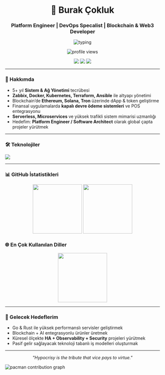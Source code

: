 <!-- 1️⃣ BAŞLIK & KISA TANIM -->
<h1 align="center">🚀 Burak Çokluk</h1>
<h3 align="center">Platform Engineer | DevOps Specalist | Blockchain & Web3 Developer</h3>

<!-- 2️⃣ TYPING BANNER -->
<p align="center">
  <img src="https://readme-typing-svg.herokuapp.com?font=Fira+Code&pause=1000&color=0AFFEF&center=true&vCenter=true&width=800&lines=Scalable+Infra+%26+DevOps+Expert;Blockchain+%2B+AI+Product+Builder;High+Availability+%7C+Security+%7C+Automation;From+Idea+to+MVP+to+Production" alt="typing" />
</p>

<!-- ZİYARETÇİ SAYACI -->
<p align="center">
  <img src="https://komarev.com/ghpvc/?username=BurakCokluk&label=Profile%20Views&color=0AFFEF&style=flat" alt="profile views" />
</p>

<!-- 3️⃣ ROZETLER & BAĞLANTILAR -->
<p align="center">
  <a href="https://www.linkedin.com/in/burakcokluk/"><img src="https://img.shields.io/badge/LinkedIn-0A66C2?style=for-the-badge&logo=linkedin&logoColor=white" /></a>
  <a href="mailto:burak@example.com"><img src="https://img.shields.io/badge/Email-D14836?style=for-the-badge&logo=gmail&logoColor=white" /></a>
  <a href="https://github.com/BurakCokluk"><img src="https://img.shields.io/badge/GitHub-181717?style=for-the-badge&logo=github&logoColor=white" /></a>
</p>

---

<!-- 4️⃣ HAKKIMDA -->
### 🧭 Hakkımda
- 5+ yıl **Sistem & Ağ Yönetimi** tecrübesi  
- **Zabbix, Docker, Kubernetes, Terraform, Ansible** ile altyapı yönetimi  
- Blockchain’de **Ethereum, Solana, Tron** üzerinde dApp & token geliştirme  
- Finansal uygulamalarda **kapalı devre ödeme sistemleri** ve POS entegrasyonu  
- **Serverless, Microservices** ve yüksek trafikli sistem mimarisi uzmanlığı  
- Hedefim: **Platform Engineer / Software Architect** olarak global çapta projeler yürütmek

---

<!-- 5️⃣ TEKNOLOJİ YIĞINI (İKON SETİ) -->
### 🛠️ Teknolojiler
<p>
  <img src="https://skillicons.dev/icons?i=python,azure,kubernetes,docker,terraform,ansible,aws,gcp,python,go,rust,solidity,nodejs,react,swift,postgresql,mysql,redis,prometheus,grafana,kibana" />
</p>

---

<!-- 6️⃣ ÖNE ÇIKAN PROJELER -->
<!--### 📌 Öne Çıkan Projeler SOLDAKİ İŞARETLERİ KALDIRINCA BİLGİLERİ GÖSTERİR...!!!
#### [MelonBorsa](https://github.com/BurakCokluk/MelonBorsa)
Kripto para ticaret platformu – Canlı grafik analizleri, AI özetleri, hızlı emir terminali.

#### [ControlMade](https://github.com/BurakCokluk/ControlMade)
Day trade için AI destekli analiz & sinyal sistemi – Çoklu parite desteği, backtest.

#### [$MYM Token](https://github.com/BurakCokluk/MYM-Token)
Topluluk merkezli meme token – Staking, aşamalı lansman, güvenlik odaklı tokenomics.

#### [Hatırlatan El](https://github.com/BurakCokluk/HatirlatanEl)
Yaşlılara yönelik sağlık asistanı – İlaç/randevu hatırlatıcı, basit UX, yaşlı dostu arayüz.

--->

<!-- 7️⃣ GITHUB İSTATİSTİKLERİ & EN ÇOK KULLANILAN DİLLER -->
### 📊 GitHub İstatistikleri
<p align="center">
  <img src="https://github-readme-stats.vercel.app/api?username=BurakCokluk&show_icons=true&theme=tokyonight&count_private=true" height="160" />
  <img src="https://github-readme-streak-stats.herokuapp.com?user=BurakCokluk&theme=tokyonight&hide_border=true" height="160" />
</p>

### 🌐 En Çok Kullanılan Diller
<p align="center">
  <img src="https://github-readme-stats.vercel.app/api/top-langs/?username=BurakCokluk&layout=compact&theme=tokyonight" height="160" />
</p>

---

<!-- EKSTRA: GELECEK HEDEFLER -->
### 🎯 Gelecek Hedeflerim
- Go & Rust ile yüksek performanslı servisler geliştirmek  
- Blockchain + AI entegrasyonlu ürünler üretmek  
- Küresel ölçekte **HA + Observability + Security** projeleri yürütmek  
- Pasif gelir sağlayacak teknoloji tabanlı iş modelleri oluşturmak

---


<!-- FOOTER QUOTE -->
<p align="center"><i>"Hypocrisy is the tribute that vice pays to virtue."</i></p>

<picture>
  <source media="(prefers-color-scheme: dark)" srcset="https://raw.githubusercontent.com/maurodesouz/maurodesouz/output/pacman-contribution-graph-dark.svg">
  <source media="(prefers-color-scheme: light)" srcset="https://raw.githubusercontent.com/maurodesouz/maurodesouz/output/pacman-contribution-graph.svg">
  <img alt="pacman contribution graph" src="https://raw.githubusercontent.com/maurodesouz/maurodesouz/output/pacman-contribution-graph.svg">
</picture>
